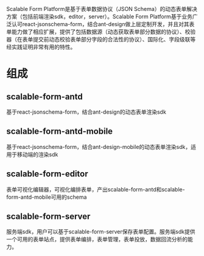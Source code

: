 Scalable Form Platform是基于表单数据协议（JSON Schema）的动态表单解决方案（包括前端渲染sdk，editor，server）。Scalable Form Platform基于业务广泛认可react-jsonschema-form，结合ant-design做上层定制开发，并且对其表单能力做了相应扩展，提供了包括数据源（动态获取表单部分数据的协议）、校验器（在表单提交前动态校验表单部分字段的合法性的协议）、国际化、字段级联等经实践证明非常有用的特性。

# 组成
## scalable-form-antd
基于react-jsonschema-form，结合ant-design的动态表单渲染sdk

## scalable-form-antd-mobile
基于react-jsonschema-form，结合ant-design-mobile的动态表单渲染sdk，适用于移动端的渲染sdk

## scalable-form-editor
表单可视化编辑器，可视化编排表单，产出scalable-form-antd和scalable-form-antd-mobile可用的schema

## scalable-form-server
服务端sdk，用户可以基于scalable-form-server保存表单配置。服务端sdk提供一个可用的表单站点，提供表单编排，表单管理，表单投放，数据回流分析的能力。
